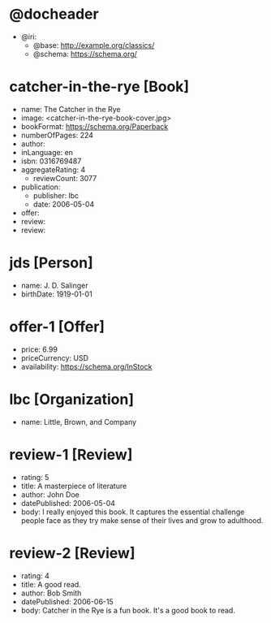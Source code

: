 <!--- Based on example at https://schema.org/CreativeWork -->

# @docheader

* @iri:
    * @base: http://example.org/classics/
    * @schema: https://schema.org/

# catcher-in-the-rye [Book]

* name: The Catcher in the Rye
* image: <catcher-in-the-rye-book-cover.jpg>
* bookFormat: <https://schema.org/Paperback>
* numberOfPages: 224
* author: <jds>
* inLanguage: en
* isbn: 0316769487
* aggregateRating: 4
    * reviewCount: 3077
* publication:
    * publisher: lbc
    * date: 2006-05-04
* offer: <offer-1>
* review: <review-1>
* review: <review-2>

# jds [Person]

* name: J. D. Salinger
* birthDate: 1919-01-01

# offer-1 [Offer]

* price: 6.99
* priceCurrency: USD
* availability: <https://schema.org/InStock>

# lbc [Organization]

* name: Little, Brown, and Company

# review-1 [Review]

* rating: 5
* title: A masterpiece of literature
* author: John Doe
* datePublished: 2006-05-04
* body: I really enjoyed this book. It captures the essential challenge people face as they try make sense of their lives and grow to adulthood.

# review-2 [Review]

* rating: 4
* title: A good read.
* author: Bob Smith
* datePublished: 2006-06-15
* body: Catcher in the Rye is a fun book. It's a good book to read.
